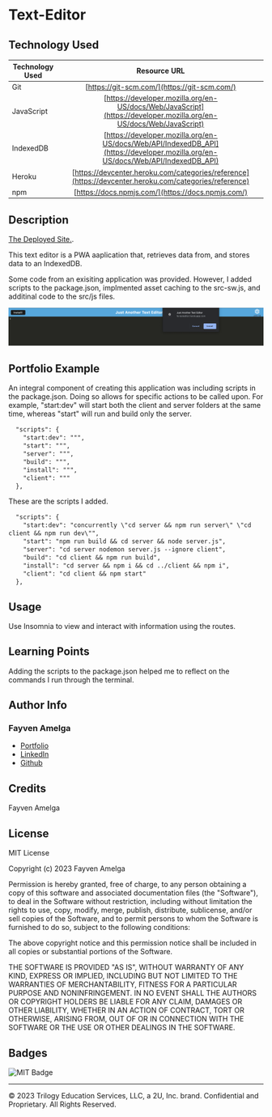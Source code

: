 # Text-Editor

## Technology Used 

| Technology Used         | Resource URL           | 
| ------------- |:-------------:| 
|  Git | [https://git-scm.com/](https://git-scm.com/)     |    
| JavaScript    | [https://developer.mozilla.org/en-US/docs/Web/JavaScript](https://developer.mozilla.org/en-US/docs/Web/JavaScript) | 
| IndexedDB   | [https://developer.mozilla.org/en-US/docs/Web/API/IndexedDB_API](https://developer.mozilla.org/en-US/docs/Web/API/IndexedDB_API) |
| Heroku    | [https://devcenter.heroku.com/categories/reference](https://devcenter.heroku.com/categories/reference) |
| npm    | [https://docs.npmjs.com/](https://docs.npmjs.com/) | 

## Description 
[The Deployed Site.](https://fa-texteditor.herokuapp.com/).

This text editor is a PWA aaplication that, retrieves data from, and stores data to an IndexedDB. 

Some code from an exisiting application was provided. However, I added scripts to the package.json, implmented asset caching to the src-sw.js, and additinal code to the src/js files.

![Text Editor](/client/src/images/Screen%20Shot%202023-03-03%20at%2010.47.23%20PM.png)

## Portfolio Example

An integral component of creating this application was including scripts in the package.json. Doing so allows for specific actions to be called upon. For example, "start:dev" will start both the client and server folders at the same time, whereas "start" will run and build only the server.

```
  "scripts": {
    "start:dev": """,
    "start": """,
    "server": """,
    "build": """,
    "install": """,
    "client": """
  },

```

These are the scripts I added.

```
  "scripts": {
    "start:dev": "concurrently \"cd server && npm run server\" \"cd client && npm run dev\"",
    "start": "npm run build && cd server && node server.js",
    "server": "cd server nodemon server.js --ignore client",
    "build": "cd client && npm run build",
    "install": "cd server && npm i && cd ../client && npm i",
    "client": "cd client && npm start"
  },

```


## Usage 

Use Insomnia to view and interact with information using the routes.


## Learning Points 

Adding the scripts to the package.json helped me to reflect on the commands I run through the terminal. 


## Author Info

### Fayven Amelga 


* [Portfolio](https://famelga.github.io/Portfolio/)
* [LinkedIn](https://www.linkedin.com/in/fayven-amelga-b09b17b6/)
* [Github](https://github.com/famelga)



## Credits

Fayven Amelga




## License

MIT License

Copyright (c) 2023 Fayven Amelga

Permission is hereby granted, free of charge, to any person obtaining a copy
of this software and associated documentation files (the "Software"), to deal
in the Software without restriction, including without limitation the rights
to use, copy, modify, merge, publish, distribute, sublicense, and/or sell
copies of the Software, and to permit persons to whom the Software is
furnished to do so, subject to the following conditions:

The above copyright notice and this permission notice shall be included in all
copies or substantial portions of the Software.

THE SOFTWARE IS PROVIDED "AS IS", WITHOUT WARRANTY OF ANY KIND, EXPRESS OR
IMPLIED, INCLUDING BUT NOT LIMITED TO THE WARRANTIES OF MERCHANTABILITY,
FITNESS FOR A PARTICULAR PURPOSE AND NONINFRINGEMENT. IN NO EVENT SHALL THE
AUTHORS OR COPYRIGHT HOLDERS BE LIABLE FOR ANY CLAIM, DAMAGES OR OTHER
LIABILITY, WHETHER IN AN ACTION OF CONTRACT, TORT OR OTHERWISE, ARISING FROM,
OUT OF OR IN CONNECTION WITH THE SOFTWARE OR THE USE OR OTHER DEALINGS IN THE
SOFTWARE.

## Badges

![MIT Badge](https://img.shields.io/badge/license-MIT-blue)

---

© 2023 Trilogy Education Services, LLC, a 2U, Inc. brand. Confidential and Proprietary. All Rights Reserved.